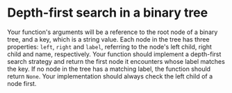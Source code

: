 # Depth-first search in a binary tree

Your function's arguments will be a reference to the root node of a binary tree, and a key, which is a string value.
Each node in the tree has three properties: `left`, `right` and `label`, referring to the node's left child, right child
and name, respectively. Your function should implement a depth-first search strategy and return the first node it
encounters whose label matches the key. If no node in the tree has a matching label, the function should return `None`.
Your implementation should always check the left child of a node first.
